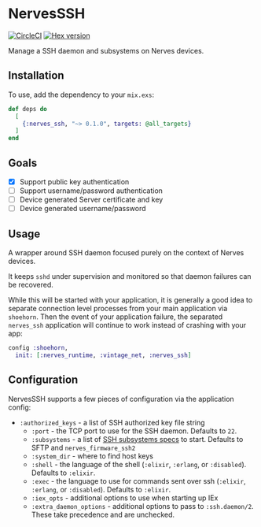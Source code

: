 # NervesSSH

[![CircleCI](https://circleci.com/gh/nerves-project/nerves_ssh.svg?style=svg)](https://circleci.com/gh/nerves-project/nerves_ssh)
[![Hex version](https://img.shields.io/hexpm/v/nerves_ssh.svg "Hex version")](https://hex.pm/packages/nerves_ssh)

Manage a SSH daemon and subsystems on Nerves devices.

## Installation

To use, add the dependency to your `mix.exs`:

```elixir
def deps do
  [
    {:nerves_ssh, "~> 0.1.0", targets: @all_targets}
  ]
end
```

## Goals

- [X] Support public key authentication
- [ ] Support username/password authentication
- [ ] Device generated Server certificate and key
- [ ] Device generated username/password

## Usage

<!-- MDOC !-->

A wrapper around SSH daemon focused purely on the context of Nerves devices.

It keeps `sshd` under supervision and monitored so that daemon failures can be
recovered.

While this will be started with your application, it is generally a good idea to
separate connection level processes from your main application via `shoehorn`.
Then the event of your application failure, the separated `nerves_ssh`
application will continue to work instead of crashing with your app:

```elixir
config :shoehorn,
  init: [:nerves_runtime, :vintage_net, :nerves_ssh]
```

## Configuration

NervesSSH supports a few pieces of configuration via the application config:

* `:authorized_keys` - a list of SSH authorized key file string
  * `:port` - the TCP port to use for the SSH daemon. Defaults to `22`.
  * `:subsystems` - a list of [SSH subsystems specs](https://erlang.org/doc/man/ssh.html#type-subsystem_spec) to start. Defaults to SFTP and `nerves_firmware_ssh2`
  * `:system_dir` - where to find host keys
  * `:shell` - the language of the shell (`:elixir`, `:erlang`, or `:disabled`). Defaults to `:elixir`.
  * `:exec` - the language to use for commands sent over ssh (`:elixir`, `:erlang`, or `:disabled`). Defaults to `:elixir`.
  * `:iex_opts` - additional options to use when starting up IEx
  * `:extra_daemon_options` - additional options to pass to `:ssh.daemon/2`. These take precedence and are unchecked.
